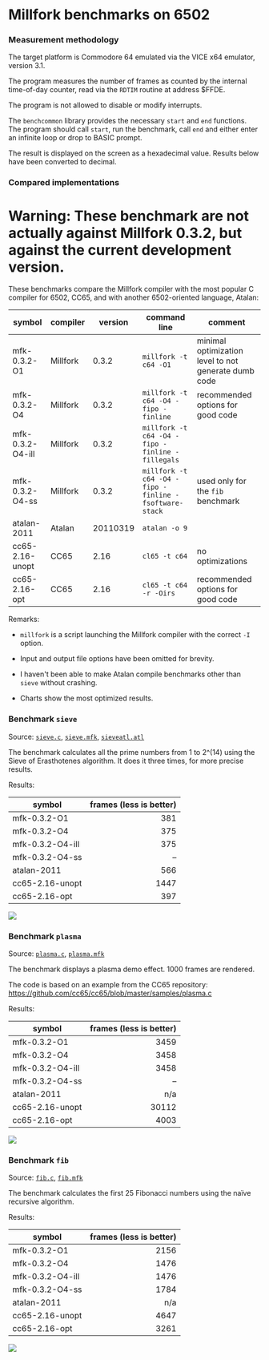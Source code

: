 # Millfork benchmarks on 6502

### Measurement methodology

The target platform is Commodore 64 emulated via the VICE x64 emulator, version 3.1.

The program measures the number of frames as counted by the internal time-of-day counter, read via the `RDTIM` routine at address $FFDE.

The program is not allowed to disable or modify interrupts.

The `benchcommon` library provides the necessary `start` and `end` functions. The program should call `start`, run the benchmark, call `end` and either enter an infinite loop or drop to BASIC prompt.

The result is displayed on the screen as a hexadecimal value. Results below have been converted to decimal.

### Compared implementations

# Warning: These benchmark are not actually against Millfork 0.3.2, but against the current development version.

These benchmarks compare the Millfork compiler with the most popular C compiler for 6502, CC65, and with another 6502-oriented language, Atalan:

| symbol            | compiler | version  | command line                                          | comment |
|-------------------|----------|----------|-------------------------------------------------------|-|
| mfk-0.3.2-O1      | Millfork | 0.3.2    | `millfork -t c64 -O1`                                 | minimal optimization level to not generate dumb code|
| mfk-0.3.2-O4      | Millfork | 0.3.2    | `millfork -t c64 -O4 -fipo -finline`                  | recommended options for good code |
| mfk-0.3.2-O4-ill  | Millfork | 0.3.2    | `millfork -t c64 -O4 -fipo -finline -fillegals`       | |
| mfk-0.3.2-O4-ss   | Millfork | 0.3.2    | `millfork -t c64 -O4 -fipo -finline -fsoftware-stack` | used only for the `fib` benchmark |
| atalan-2011       | Atalan   | 20110319 | `atalan -o 9`                                         | |
| cc65-2.16-unopt   | CC65     | 2.16     | `cl65 -t c64`                                         | no optimizations |
| cc65-2.16-opt     | CC65     | 2.16     | `cl65 -t c64 -r -Oirs`                                | recommended options for good code |

Remarks:

* `millfork` is a script launching the Millfork compiler with the correct `-I` option.

* Input and output file options have been omitted for brevity.

* I haven't been able to make Atalan compile benchmarks other than `sieve` without crashing.

* Charts show the most optimized results.

### Benchmark `sieve`

Source: [`sieve.c`](./sieve.c), [`sieve.mfk`](./sieve.mfk), [`sieveatl.atl`](./sieveatl.atl)

The benchmark calculates all the prime numbers from 1 to 2^(14) using the Sieve of Erasthotenes algorithm. It does it three times, for more precise results.

Results:

| symbol            | frames (less is better) |
|-|-:|
| mfk-0.3.2-O1      | 381 |
| mfk-0.3.2-O4      | 375 |
| mfk-0.3.2-O4-ill  | 375 |
| mfk-0.3.2-O4-ss   | – |
| atalan-2011       | 566 |
| cc65-2.16-unopt   | 1447 |
| cc65-2.16-opt     | 397 |

![](https://image-charts.com/chart?cht=bhg&chs=700x400&chd=t:375|397|566&chdl=mfk-0.3.2-O4|cc65-2.16-opt|atalan-2011&chtt=Sieve%20benchmark%20(time%20in%20frames,%20less%20is%20better)&chma=10,10&chxt=x,y&chco=008000,aa0000,2200aa&chxl=0:||&chds=0,600&chxr=1,0,600)

### Benchmark `plasma`

Source: [`plasma.c`](./plasma.c), [`plasma.mfk`](./plasma.mfk)

The benchmark displays a plasma demo effect. 1000 frames are rendered.

The code is based on an example from the CC65 repository: https://github.com/cc65/cc65/blob/master/samples/plasma.c

Results:

| symbol            | frames (less is better) |
|-|-:|
| mfk-0.3.2-O1      | 3459 |
| mfk-0.3.2-O4      | 3458 |
| mfk-0.3.2-O4-ill  | 3458 |
| mfk-0.3.2-O4-ss   | – |
| atalan-2011       | n/a |
| cc65-2.16-unopt   | 30112 |
| cc65-2.16-opt     | 4003 |

![](https://image-charts.com/chart?cht=bhg&chs=700x400&chd=t:3458|4003&chdl=mfk-0.3.2-O4|cc65-2.16-opt&chtt=Plasma%20benchmark%20(time%20in%20frames,%20less%20is%20better)&chma=10,10&chxt=x,y&chco=008000,aa0000&chxl=0:||&chds=0,50000&chxr=1,0,5000)


### Benchmark `fib`

Source: [`fib.c`](./fib.c), [`fib.mfk`](./fib.mfk)

The benchmark calculates the first 25 Fibonacci numbers using the naïve recursive algorithm.

Results:

| symbol            | frames (less is better) |
|-|-:|
| mfk-0.3.2-O1      | 2156 |
| mfk-0.3.2-O4      | 1476 |
| mfk-0.3.2-O4-ill  | 1476 |
| mfk-0.3.2-O4-ss   | 1784 |
| atalan-2011       | n/a |
| cc65-2.16-unopt   | 4647 |
| cc65-2.16-opt     | 3261 |

![](https://image-charts.com/chart?cht=bhg&chs=700x400&chd=t:1476|1784|3261&chdl=mfk-0.3.2-O4|mfk-0.3.2-O4-ss|cc65-2.16-opt&chtt=Fibonacci%20benchmark%20(time%20in%20frames,%20less%20is%20better)&chma=10,10&chxt=x,y&chco=008000,66e266,aa0000&chxl=0:||&chds=0,4000&chxr=1,0,4000)

